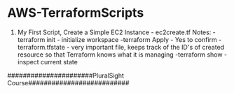 # AWS-TerraformScripts
1. My First Script, Create a Simple EC2 Instance - ec2create.tf
Notes:
-terraform init - initialize workspace
-terraform Apply - Yes to confirm
-terraform.tfstate - very important file, keeps track of the ID's of created
resource so that Terraform knows what it is managing
-terraform show - inspect current state


######################PluralSight Course##########################

